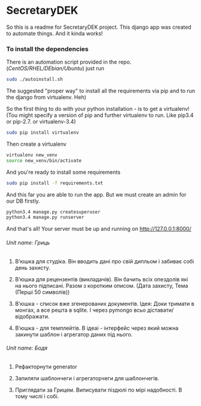 # SecretaryDEK

So this is a readme for SecretaryDEK project.
This django app was created to automate things. And it kinda works!

### To install the dependencies
There is an automation script provided in the repo. (_CentOS/RHEL/DEbian/Ubuntu_)
just run
````bash
sudo ./autoinstall.sh
````

The suggested "proper way" to install all the requirements via pip
and to run the django from virtualenv. Heh)

So the first thing to do with your python installation - is to get a virtualenv!
(Tou might specify a version of pip and further virtualenv to run. Like pip3.4 or pip-2.7. or virtualenv-3.4)

````bash
sudo pip install virtualenv
````
Then create a virtualenv

````bash
virtualenv new_venv
source new_venv/bin/activate
````

And you're ready to install some requirements

````bash
sudo pip install -f requirements.txt
````

And this far you are able to run the app.
But we must create an admin for our DB firstly.
````bash
python3.4 manage.py createsuperuser
python3.4 manage.py runserver
````

And that's all! Your server must be up and running on http://127.0.0.1:8000/

###### Unit name: Гриць
1.  В’юшка для студіка.
    Він вводить дані про свій дипльом і забиває собі день захисту.

2.  В’юшка для рецензентів (викладачів).
    Він бачить всіх опездолів які на нього підписані. Разом з коротким описом.
    (Дата захисту, Тема (Перші 50 символів))

3.  В’юшка - список вже згенерованих документів.
    Ідея: Доки тримати в монгах, а все решта в sqlite. І через pymongo всьо діставати/відображати.

4.  В’юшка - для темплейтів.
    В ідеаі - інтерфейс через який можна закинути шаблон і агрегатор даних під нього.
###### Unit name: Бодя
1.  Рефакторнути generator

2.  Запиляти шаблончеги і агрегаторчеги для шаблончегів.

3.  Приглядати за Грицем. Виписувати піздюлі по мірі надобності. В тому числі і собі.
